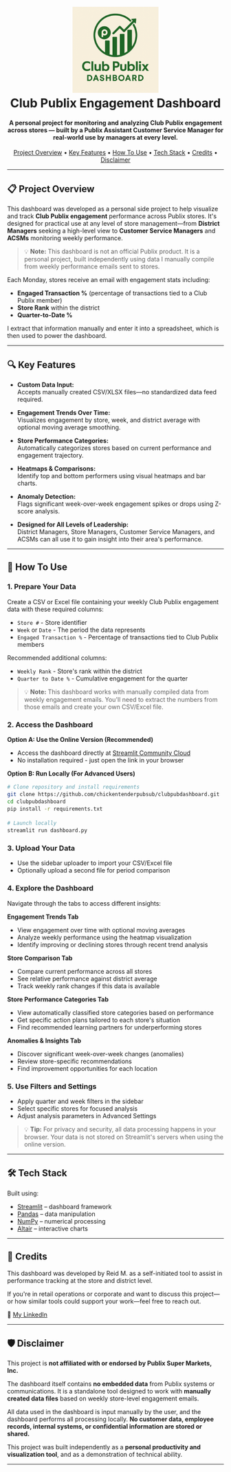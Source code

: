 <h1 align="center">
  <br>
  <a href="#"><img src="images/logo.png" alt="Club Publix Dashboard Logo" width="200"></a>
  <br>
  Club Publix Engagement Dashboard
  <br>
</h1>

<h4 align="center">A personal project for monitoring and analyzing Club Publix engagement across stores — built by a Publix Assistant Customer Service Manager for real-world use by managers at every level.</h4>

<p align="center">
  <a href="#-project-overview">Project Overview</a> •
  <a href="#-key-features">Key Features</a> •
  <a href="#-how-to-use">How To Use</a> •
  <a href="#-tech-stack">Tech Stack</a> •
  <a href="#-credits">Credits</a> •
  <a href="#-disclaimer">Disclaimer</a>
</p>

---

## 📋 Project Overview

This dashboard was developed as a personal side project to help visualize and track **Club Publix engagement** performance across Publix stores. It's designed for practical use at any level of store management—from **District Managers** seeking a high-level view to **Customer Service Managers** and **ACSMs** monitoring weekly performance.

> 💡 **Note:** This dashboard is not an official Publix product. It is a personal project, built independently using data I manually compile from weekly performance emails sent to stores.

Each Monday, stores receive an email with engagement stats including:
- **Engaged Transaction %** (percentage of transactions tied to a Club Publix member)
- **Store Rank** within the district
- **Quarter-to-Date %**

I extract that information manually and enter it into a spreadsheet, which is then used to power the dashboard.

---

## 🔍 Key Features

- **Custom Data Input:**  
  Accepts manually created CSV/XLSX files—no standardized data feed required.

- **Engagement Trends Over Time:**  
  Visualizes engagement by store, week, and district average with optional moving average smoothing.

- **Store Performance Categories:**  
  Automatically categorizes stores based on current performance and engagement trajectory.

- **Heatmaps & Comparisons:**  
  Identify top and bottom performers using visual heatmaps and bar charts.

- **Anomaly Detection:**  
  Flags significant week-over-week engagement spikes or drops using Z-score analysis.

- **Designed for All Levels of Leadership:**  
  District Managers, Store Managers, Customer Service Managers, and ACSMs can all use it to gain insight into their area's performance.

---

## 🚀 How To Use

### 1. **Prepare Your Data**
   Create a CSV or Excel file containing your weekly Club Publix engagement data with these required columns:
   - `Store #` - Store identifier
   - `Week` or `Date` - The period the data represents
   - `Engaged Transaction %` - Percentage of transactions tied to Club Publix members
   
   Recommended additional columns:
   - `Weekly Rank` - Store's rank within the district
   - `Quarter to Date %` - Cumulative engagement for the quarter

   > 💡 **Note:** This dashboard works with manually compiled data from weekly engagement emails. You'll need to extract the numbers from those emails and create your own CSV/Excel file.

### 2. **Access the Dashboard**
   
   **Option A: Use the Online Version (Recommended)**
   - Access the dashboard directly at [Streamlit Community Cloud](https://clubpubdash.streamlit.app)
   - No installation required - just open the link in your browser
   
   **Option B: Run Locally (For Advanced Users)**
   ```bash
   # Clone repository and install requirements
   git clone https://github.com/chickentenderpubsub/clubpubdashboard.git
   cd clubpubdashboard
   pip install -r requirements.txt
   
   # Launch locally
   streamlit run dashboard.py
   ```

### 3. **Upload Your Data**
   - Use the sidebar uploader to import your CSV/Excel file
   - Optionally upload a second file for period comparison

### 4. **Explore the Dashboard**
   Navigate through the tabs to access different insights:
   
   **Engagement Trends Tab**
   - View engagement over time with optional moving averages
   - Analyze weekly performance using the heatmap visualization
   - Identify improving or declining stores through recent trend analysis
   
   **Store Comparison Tab**
   - Compare current performance across all stores
   - See relative performance against district average
   - Track weekly rank changes if this data is available
   
   **Store Performance Categories Tab**
   - View automatically classified store categories based on performance
   - Get specific action plans tailored to each store's situation
   - Find recommended learning partners for underperforming stores
   
   **Anomalies & Insights Tab**
   - Discover significant week-over-week changes (anomalies)
   - Review store-specific recommendations
   - Find improvement opportunities for each location

### 5. **Use Filters and Settings**
   - Apply quarter and week filters in the sidebar
   - Select specific stores for focused analysis
   - Adjust analysis parameters in Advanced Settings

> 💡 **Tip:** For privacy and security, all data processing happens in your browser. Your data is not stored on Streamlit's servers when using the online version.

---

## 🛠 Tech Stack

Built using:

- [Streamlit](https://streamlit.io/) – dashboard framework
- [Pandas](https://pandas.pydata.org/) – data manipulation
- [NumPy](https://numpy.org/) – numerical processing
- [Altair](https://altair-viz.github.io/) – interactive charts

---

## 🙌 Credits

This dashboard was developed by Reid M. as a self-initiated tool to assist in performance tracking at the store and district level.

If you're in retail operations or corporate and want to discuss this project—or how similar tools could support your work—feel free to reach out.

📩 [My LinkedIn](https://www.linkedin.com/in/reidmillman/)

---

## 🛡️ Disclaimer

This project is **not affiliated with or endorsed by Publix Super Markets, Inc.**

The dashboard itself contains **no embedded data** from Publix systems or communications. It is a standalone tool designed to work with **manually created data files** based on weekly store-level engagement emails.

All data used in the dashboard is input manually by the user, and the dashboard performs all processing locally. **No customer data, employee records, internal systems, or confidential information are stored or shared.**

This project was built independently as a **personal productivity and visualization tool**, and as a demonstration of technical ability.

---
